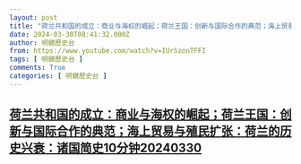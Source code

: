 ```yaml
---
layout: post
title: "荷兰共和国的成立：商业与海权的崛起；荷兰王国：创新与国际合作的典范；海上贸易与殖民扩张：荷兰的历史兴衰：诸国简史10分钟20240330"
date: 2024-03-30T08:41:32.000Z
author: 明鏡歷史台
from: https://www.youtube.com/watch?v=IUrSzonTFFI
tags: [ 明鏡歷史台 ]
comments: True
categories: [ 明鏡歷史台 ]
---
```

<!--1711788092000-->
[荷兰共和国的成立：商业与海权的崛起；荷兰王国：创新与国际合作的典范；海上贸易与殖民扩张：荷兰的历史兴衰：诸国简史10分钟20240330](https://www.youtube.com/watch?v=IUrSzonTFFI)
------

<div>

</div>
